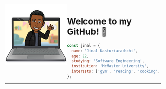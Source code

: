 <!-- intro -->
<img align="left" src="/hello.png" width="200" height="200" /> 

# Welcome to my GitHub! 👋 #

```javascript
const jinal = {
  name: 'Jinal Kasturiarachchi',
  age: 22,
  studying: 'Software Engineering',
  institution: 'McMaster University',
  interests: ['gym', 'reading', 'cooking', 'music', 'skating', 'volleyball'],
};
```
---
